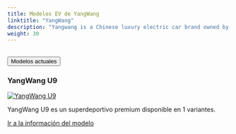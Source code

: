 ```yaml
---
title: Modelos EV de YangWang
linktitle: "YangWang"
description: "Yangwang is a Chinese luxury electric car brand owned by BYD Auto and marketed by Shenzhen Yangwang Auto Sales Co., Ltd. The brand was introduced in January 2023 and targets the high-end market segment with its innovative technology and design."
weight: 30
---
```

<!-- markdownlint-disable MD033 -->
<!-- markdownlint-disable MD010 -->


<div class="accordion" id="accordionPanelsStayOpenExample">
    <div class="accordion-item">
        <h2 class="accordion-header">
            <button class="accordion-button" type="button" data-bs-toggle="collapse" data-bs-target="#panelsStayOpen-collapseOne" aria-expanded="true" aria-controls="panelsStayOpen-collapseOne">
                        Modelos actuales
            </button>
        </h2>
        <div id="panelsStayOpen-collapseOne" class="accordion-collapse collapse show">
            <div class="accordion-body">
    <div class="container p-3 mb-4 bg-body-tertiary rounded border">
        <h3>YangWang U9</h3>
        <div class="row">
            <div class="col col-12 col-md-6">
                <a href="u9">
                    <img src="https://media.evkx.net/multimedia/models/yangwang/u9/u9/main_1_st.jpg" class="img-fluid" alt="YangWang U9" >
                </a>
            </div>
            <div class="col col-12 col-md-6"><p>
YangWang U9 es un superdeportivo premium disponible en 1 variantes.
</p>
	<a href="u9/" class="btn btn-outline-primary" role="button">Ir a la información del modelo</a>
		</div>
	</div>
</div>
        </div>
    </div>
</div></div>
